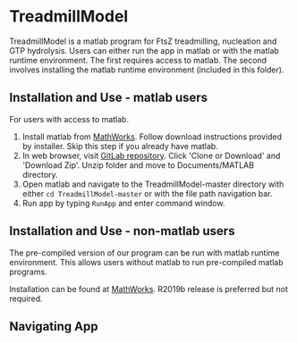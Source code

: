 # TreadmillModel
TreadmillModel is a matlab program for FtsZ treadmilling, nucleation and GTP hydrolysis. Users can either run the app in matlab or with the matlab runtime environment. The first requires access to matlab. The second involves installing the matlab runtime environment (included in this folder). 

## Installation and Use - matlab users
For users with access to matlab. 
1. Install matlab from [MathWorks](mathworks.com). Follow download instructions provided by installer. Skip this step if you already have matlab.
2. In web browser, visit [GitLab repository](https://github.com/laurcor55/TreadmillModel). Click 'Clone or Download' and 'Download Zip'. Unzip folder and move to Documents/MATLAB directory.
3. Open matlab and navigate to the TreadmillModel-master directory with either `cd TreadmillModel-master` or with the file path navigation bar. 
4. Run app by typing `RunApp` and enter command window. 

## Installation and Use - non-matlab users
The pre-compiled version of our program can be run with matlab runtime environment. This allows users without matlab to run pre-compiled matlab programs. 

Installation can be found at [MathWorks](https://www.mathworks.com/products/compiler/matlab-runtime.html). R2019b release is preferred but not required. 

## Navigating App

